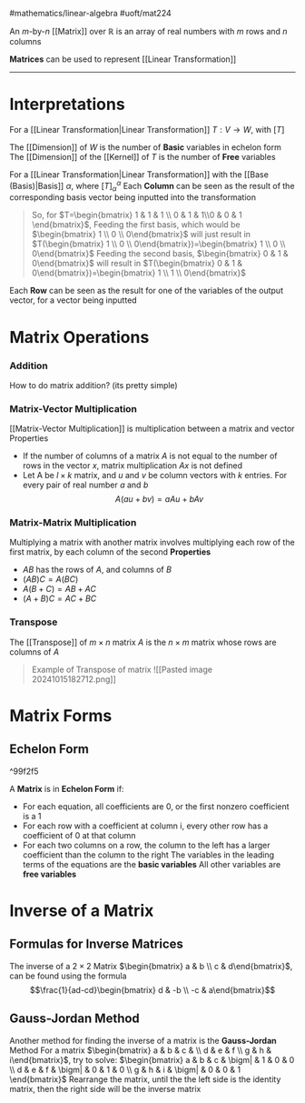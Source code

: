 #mathematics/linear-algebra #uoft/mat224 


An $m$-by-$n$ [[Matrix]] over $\mathbb{R}$ is an array of real numbers with $m$ rows and $n$ columns

**Matrices** can be used to represent [[Linear Transformation]]

---

# Interpretations
For a [[Linear Transformation|Linear Transformation]] $T:V\rightarrow W$, with $[T]$

The [[Dimension]] of $W$ is the number of **Basic** variables in echelon form
The [[Dimension]] of the [[Kernel]] of $T$ is the number of **Free** variables

For a [[Linear Transformation|Linear Transformation]] with the [[Base (Basis)|Basis]] $\alpha$, where $[T]_{\alpha}^{\alpha}$
Each **Column** can be seen as the result of the corresponding basis vector being inputted into the transformation

> So, for $T=\begin{bmatrix} 1 & 1 & 1 \\ 0 & 1 &  1\\0 & 0 & 1 \end{bmatrix}$, Feeding the first basis, which would be $\begin{bmatrix} 1 \\ 0 \\ 0\end{bmatrix}$ will just result in $T(\begin{bmatrix} 1 \\ 0 \\ 0\end{bmatrix})=\begin{bmatrix} 1 \\ 0 \\ 0\end{bmatrix}$
> Feeding the second basis, $\begin{bmatrix} 0 & 1 & 0\end{bmatrix}$ will result in $T(\begin{bmatrix} 0 & 1 & 0\end{bmatrix})=\begin{bmatrix} 1 \\ 1 \\ 0\end{bmatrix}$

Each **Row** can be seen as the result for one of the variables of the output vector, for a vector being inputted
# Matrix Operations
### Addition
How to do matrix addition? (its pretty simple)

### Matrix-Vector Multiplication
[[Matrix-Vector Multiplication]] is multiplication between a matrix and vector
Properties
- If the number of columns of a matrix $A$ is not equal to the number of rows in the vector $x$, matrix multiplication $Ax$ is not defined
- Let A be $l\times k$ matrix, and $u$ and $v$ be column vectors with $k$ entries. For every pair of real number $a$ and $b$ $$A(au+bv)=aAu+bAv$$
### Matrix-Matrix Multiplication
Multiplying a matrix with another matrix involves multiplying each row of the first matrix, by each column of the second
**Properties**
- $AB$ has the rows of $A$, and columns of $B$
- $(AB)C=A(BC)$
- $A(B+C)=AB+AC$
- $(A+B)C=AC+BC$
### Transpose
The [[Transpose]] of $m\times n$ matrix $A$ is the $n\times m$ matrix whose rows are columns of $A$

> Example of Transpose of matrix
	![[Pasted image 20241015182712.png]]


# Matrix Forms
## Echelon Form
^99f2f5

A **Matrix** is in **Echelon Form** if:
- For each equation, all coefficients are 0, or the first nonzero coefficient is a 1
- For each row with a coefficient at column i, every other row has a coefficient of 0 at that column
- For each two columns on a row, the column to the left has a larger coefficient than the column to the right
	The variables in the leading terms of the equations are the **basic variables**
	All other variables are **free variables**

# Inverse of a Matrix
## Formulas for Inverse Matrices

The inverse of a $2\times 2$ Matrix $\begin{bmatrix} a & b \\ c & d\end{bmatrix}$, can be found using the formula $$\frac{1}{ad-cd}\begin{bmatrix} d & -b \\ -c & a\end{bmatrix}$$
## Gauss-Jordan Method

Another method for finding the inverse of a matrix is the **Gauss-Jordan** Method
For a matrix $\begin{bmatrix} a & b & c & \\ d & e & f  \\ g & h & i\end{bmatrix}$, try to solve:
	$\begin{bmatrix} a & b & c & \bigm| & 1 & 0 & 0 \\ d & e & f & \bigm| & 0 & 1 & 0 \\ g & h & i & \bigm| & 0 & 0 & 1 \end{bmatrix}$
	Rearrange the matrix, until the the left side is the identity matrix, then the right side will be the inverse matrix



